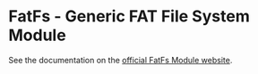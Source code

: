 FatFs - Generic FAT File System Module
======================================

See the documentation on the [official FatFs Module website](http://elm-chan.org/fsw/ff/00index_e.html).
